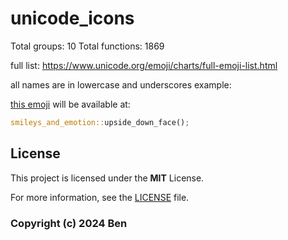 # unicode_icons

Total groups: 10
Total functions: 1869

full list: <https://www.unicode.org/emoji/charts/full-emoji-list.html>  

all names are in lowercase and underscores example:

[this emoji](https://www.unicode.org/emoji/charts/full-emoji-list.html#1f643)
will be available at:

```rs
smileys_and_emotion::upside_down_face();
```

## License

This project is licensed under the **MIT** License.

For more information, see the [LICENSE](LICENSE.md) file.

### Copyright (c) 2024 Ben
